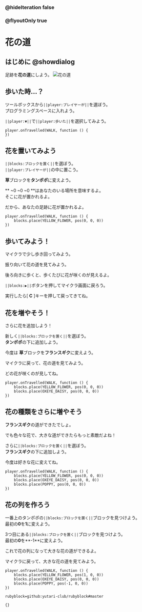 ### @hideIteration false
### @flyoutOnly true

# 花の道

## はじめに @showdialog
足跡を**花の道**にしよう。
![花の道](https://yutari-club.github.io/mctuto/block/world00/level04/02_FlowerTrail.gif)


## 歩いた時…？
ツールボックスから``||player:プレイヤーが||``を選ぼう。<br>
プログラミングスペースに入れよう。

``||player:▼||``で``||player:歩いた||``を選択してみよう。

```blocks
player.onTravelled(WALK, function () {
})
```

## 花を置いてみよう
``||blocks:ブロックを置く||``を選ぼう。<br>
``||player:プレイヤーが||``の中に置こう。

**草**ブロックを**タンポポ**に変えよう。

** ~0 ~0 ~0 **はあなたのいる場所を意味するよ。<br>
そこに花が置かれるよ。

だから、あなたの足跡に花が置かれるよ。

```blocks
player.onTravelled(WALK, function () {
    blocks.place(YELLOW_FLOWER, pos(0, 0, 0))
})
```
## 歩いてみよう！
マイクラで少し歩き回ってみよう。

振り向いて花の道を見てみよう。

後ろ向きに歩くと、歩くたびに花が咲くのが見えるよ。

``||blocks:▶||``ボタンを押してマイクラ画面に戻ろう。

実行したら[ **C** ]キーを押して戻ってきてね。

## 花を増やそう！
さらに花を追加しよう！

新しく``||blocks:ブロックを置く||``を選ぼう。<br>
**タンポポ**の下に追加しよう。

今度は **草**ブロックを**フランスギク**に変えよう。

マイクラに戻って、花の道を見てみよう。

どの花が咲くのが見してね。

```blocks
player.onTravelled(WALK, function () {
    blocks.place(YELLOW_FLOWER, pos(0, 0, 0))
    blocks.place(OXEYE_DAISY, pos(0, 0, 0))
})
```


## 花の種類をさらに増やそう
**フランスギク**の道ができたでしょ。

でも色々な花で、大きな道ができたらもっと素敵だよね！

さらに``||blocks:ブロックを置く||``を選ぼう。<br>
**フランスギク**の下に追加しよう。

今度は好きな花に変えてね。

```blocks
player.onTravelled(WALK, function () {
    blocks.place(YELLOW_FLOWER, pos(0, 0, 0))
    blocks.place(OXEYE_DAISY, pos(0, 0, 0))
    blocks.place(POPPY, pos(0, 0, 0))
})
```

## 花の列を作ろう
一番上のタンポポの``||blocks:ブロックを置く||``ブロックを見つけよう。<br>
最初の**0**を**1**に変えよう。

3つ目にある``||blocks:ブロックを置く||``ブロックを見つけよう。<br>
最初の**0**を**-1**に変えよう。

これで花の列になって大きな花の道ができるよ。

マイクラに戻って、大きな花の道を見てみよう。

```blocks
player.onTravelled(WALK, function () {
    blocks.place(YELLOW_FLOWER, pos(1, 0, 0))
    blocks.place(OXEYE_DAISY, pos(0, 0, 0))
    blocks.place(POPPY, pos(-1, 0, 0))
})
```

```package
rubyblock=github:yutari-club/rubyblock#master
```
```template
{}
```